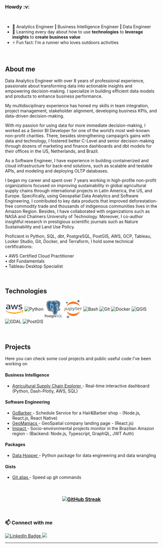 <div id="header">
  <h3>Howdy :v:</h3>
    <br/>

 - 💼 Analytics Engineer <strong>|</strong> Business Intelligence Engineer <strong>|</strong> Data Engineer 
 - :rocket: Learning every day about how to use <strong>technologies</strong> to <strong>leverage insights</strong> to <strong>create business value</strong>
 - ⚡ Fun fact: I'm a runner who loves outdoors activities

</div>

<br>

<h2>About me</h2>
  <p> Data Analytics Engineer with over 8 years of professional experience, passionate about transforming data into actionable insights and empowering decision-making. I specialize in building efficient data models and products to enhance business performance.

My multidisciplinary experience has honed my skills in team integration, project management, stakeholder alignment, developing business KPIs, and data-driven decision-making.

With my passion for using data for more immediate decision-making, I worked as a Senior BI Developer for one of the world’s most well-known non-profit charities. There, besides strengthening campaign’s gains with data and technology, I fostered better C-Level and senior decision-making through dozens of marketing and finance dashboards and dbt models for their offices in the US, Netherlands, and Brazil.

As a Software Engineer, I have experience in building containerized and cloud infrastructure for back-end solutions, such as scalable and testable APIs, and modeling and deploying OLTP databases.

I began my career and spent over 7 years working in high-profile non-profit organizations focused on improving sustainability in global agricultural supply chains through international projects in Latin America, the US, and Europe. Specifically, using Geospatial Data Analytics and Software Engineering, I contributed to key data products that improved deforestation-free commodity trade and thousands of indigenous communities lives in the Amazon Region. Besides, I have collaborated with organizations such as NASA and Chalmers University of Technology. Moreover, I co-author insightful research in prestigious scientific journals such as Nature Sustainability and Land Use Policy.

Proficient in Python, SQL, dbt, PostgreSQL, PostGIS, AWS, GCP, Tableau, Looker Studio, Git, Docker, and Terraform, I hold some technical certifications:
<br>

• AWS Certified Cloud Practitioner
<br>
• dbt Fundamentals
<br>
• Tableau Desktop Specialist
</p>

<br>

<h2>Technologies</h2>
<div style="display: inline_block">
  <img align="center" alt="AWS" width="60" height="50" src="https://raw.githubusercontent.com/devicons/devicon/master/icons/amazonwebservices/amazonwebservices-original-wordmark.svg" >
  <img align="center" alt="Python" height="60" src="https://cdn.jsdelivr.net/gh/devicons/devicon/icons/python/python-original-wordmark.svg">
  <img align="center" alt="Postgresql" width="60" height="60" src="https://raw.githubusercontent.com/devicons/devicon/master/icons/postgresql/postgresql-original-wordmark.svg" >
  <img align="center" alt="Jupyter" height="60" src=https://github.com/devicons/devicon/blob/55609aa5bd817ff167afce0d965585c92040787a/icons/jupyter/jupyter-original-wordmark.svg>
  <img align="center" alt="Bash" width="50" height="40" src="https://www.vectorlogo.zone/logos/gnu_bash/gnu_bash-icon.svg" />
  <img align="center" alt="Git" width="40" height="40" src="https://www.vectorlogo.zone/logos/git-scm/git-scm-icon.svg" />
  <img align="center" alt="Docker" height="60" src="https://cdn.jsdelivr.net/gh/devicons/devicon/icons/docker/docker-original-wordmark.svg">
  <img align="center" alt="QGIS" height="40" width="50" src="https://upload.wikimedia.org/wikipedia/commons/9/91/QGIS_logo_new.svg">
  <img align="center" alt="GDAL" height="50" width="50" src="https://gdal.org/_static/gdalicon.png"/>
  <img align="center" alt="PostGIS" height="50" width="60" src="https://postgis.net/brand.svg">
</div>

<br> 
<br> 

<h2>Projects</h2>
  <p align="left"> 
    Here you can check some cool projects and public useful code I've been working on
     <h4>Business Intelligence</h4>
       <ul>
        <li> 
          <a href="https://github.com/tomasoak/agricultural_supply_chain_explorer" target="_blank"> Agricultural Supply Chain Explorer </a> - Real-time interactive dashboard (Python, Dash-Plotly, AWS, SQL)
        </li>
      </ul>
    <h4>Software Engineering</h4>
      <ul>
        <li> 
          <a href="https://github.com/tomasoak/gobarber" target="_blank"> GoBarber </a> - Schedule Service for a Hair&Barber shop - (Node.js, React.js, React Native)
        </li>
        <li> <a href="https://geomaniacs-landingpage.netlify.app" target="_blank"> GeoManiacs </a> - GeoSpatial company landing page - (React.js) </li> 
        <li> <a href="http://impacto.imaflora.org/" target="_blank"> Impact </a> -  Socio-environmental projects monitor in the Brazilian Amazon region - (Backend: Node.js, Typescript, GraphQL, JWT Auth) </li> 
      </ul>

  <h4>Packages</h4>
      <ul>
        <li> <a href="https://data-hopper.netlify.app/" target="_blank"> Data Hopper </a> - Python package for data engineering and data wrangling </li>
      </ul>
    
  <h4>Gists</h4>
      <ul>
        <li> <a href="https://gist.github.com/tomasoak/f53d6e13f82ec1e40b6045876ea73deb" target="_blank"> Git alias </a> - Speed up git commands </li>
      </ul>
  </p>


  <br/>
  
<h3 align="center">
  
[![GitHub Streak](http://github-readme-streak-stats.herokuapp.com?user=tomasoak&theme=nord&hide_border=true)](https://git.io/streak-stats)

</h3>

  <br/>
  
<div id="badges">
  <h3> 📫 Connect with me </h3>
  <div id="social-media" >
    <a href="https://www.linkedin.com/in/tomas-carvalho/?locale=en_US">
      <img src="https://img.shields.io/badge/LinkedIn-blue?style=for-the-badge&logo=linkedin&logoColor=white" alt="LinkedIn Badge"/>
    <a/>
     <a href="mailto:tomas.jpeg@gmail.com">
      <img src=https://img.shields.io/badge/Gmail-D14836?style=for-the-badge&logo=gmail&logoColor=white />
     <a/>
  </div>
  </div>
</div>
      
___
    
<!--
**tomasoak/tomasoak** is a ✨ _special_ ✨ repository because its `README.md` (this file) appears on your GitHub profile.

Here are some ideas to get you started:

- 🔭 I’m currently working on ...
- 🌱 I’m currently learning ...
- 👯 I’m looking to collaborate on ...
- 🤔 I’m looking for help with ...
- 💬 Ask me about ...
- 📫 How to reach me: ...
- 😄 Pronouns: ...
- ⚡ Fun fact: ...
-->

